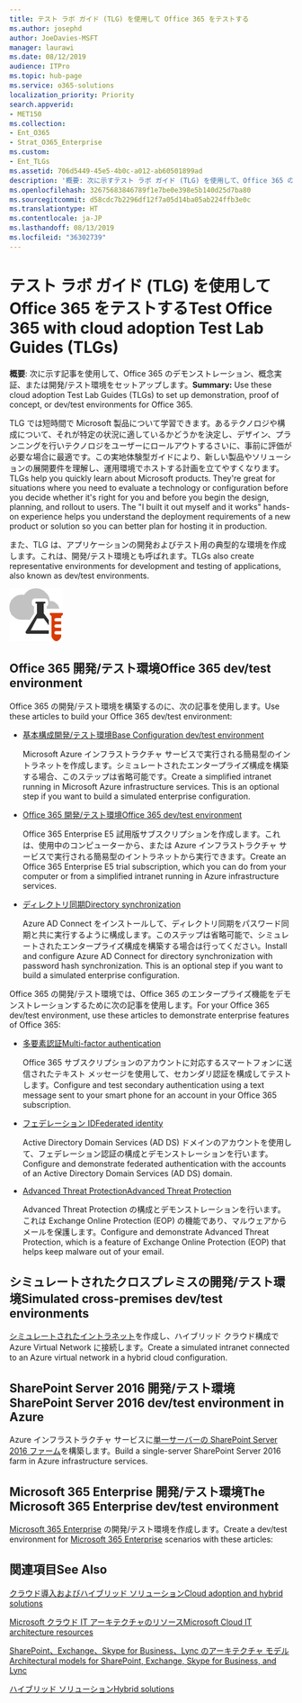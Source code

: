 ```yaml
---
title: テスト ラボ ガイド (TLG) を使用して Office 365 をテストする
ms.author: josephd
author: JoeDavies-MSFT
manager: laurawi
ms.date: 08/12/2019
audience: ITPro
ms.topic: hub-page
ms.service: o365-solutions
localization_priority: Priority
search.appverid:
- MET150
ms.collection:
- Ent_O365
- Strat_O365_Enterprise
ms.custom:
- Ent_TLGs
ms.assetid: 706d5449-45e5-4b0c-a012-ab60501899ad
description: '概要: 次に示すテスト ラボ ガイド (TLG) を使用して、Office 365 のデモンストレーション、概念実証、または開発/テスト環境をセットアップします。'
ms.openlocfilehash: 32675683846789f1e7be0e398e5b140d25d7ba80
ms.sourcegitcommit: d58cdc7b2296df12f7a05d14ba05ab224ffb3e0c
ms.translationtype: HT
ms.contentlocale: ja-JP
ms.lasthandoff: 08/13/2019
ms.locfileid: "36302739"
---
```

# <a name="test-office-365-with-test-lab-guides-tlgs"></a><span data-ttu-id="8e245-103">テスト ラボ ガイド (TLG) を使用して Office 365 をテストする</span><span class="sxs-lookup"><span data-stu-id="8e245-103">Test Office 365 with cloud adoption Test Lab Guides (TLGs)</span></span>

 <span data-ttu-id="8e245-104">**概要**: 次に示す記事を使用して、Office 365 のデモンストレーション、概念実証、または開発/テスト環境をセットアップします。</span><span class="sxs-lookup"><span data-stu-id="8e245-104">**Summary:** Use these cloud adoption Test Lab Guides (TLGs) to set up demonstration, proof of concept, or dev/test environments for Office 365.</span></span>
  
<span data-ttu-id="8e245-p101">TLG では短時間で Microsoft 製品について学習できます。あるテクノロジや構成について、それが特定の状況に適しているかどうかを決定し、デザイン、プランニングを行いテクノロジをユーザーにロールアウトするさいに、事前に評価が必要な場合に最適です。この実地体験型ガイドにより、新しい製品やソリューションの展開要件を理解し、運用環境でホストする計画を立てやすくなります。</span><span class="sxs-lookup"><span data-stu-id="8e245-p101">TLGs help you quickly learn about Microsoft products. They're great for situations where you need to evaluate a technology or configuration before you decide whether it's right for you and before you begin the design, planning, and rollout to users. The "I built it out myself and it works" hands-on experience helps you understand the deployment requirements of a new product or solution so you can better plan for hosting it in production.</span></span>
  
<span data-ttu-id="8e245-108">また、TLG は、アプリケーションの開発およびテスト用の典型的な環境を作成します。これは、開発/テスト環境とも呼ばれます。</span><span class="sxs-lookup"><span data-stu-id="8e245-108">TLGs also create representative environments for development and testing of applications, also known as dev/test environments.</span></span>
  
![Microsoft Cloud のテスト ラボ ガイド](media/24ad0d1b-3274-40fb-972a-b8188b7268d1.png)
  
## <a name="office-365-devtest-environment"></a><span data-ttu-id="8e245-110">Office 365 開発/テスト環境</span><span class="sxs-lookup"><span data-stu-id="8e245-110">Office 365 dev/test environment</span></span>

<span data-ttu-id="8e245-111">Office 365 の開発/テスト環境を構築するのに、次の記事を使用します。</span><span class="sxs-lookup"><span data-stu-id="8e245-111">Use these articles to build your Office 365 dev/test environment:</span></span>
  
- [<span data-ttu-id="8e245-112">基本構成開発/テスト環境</span><span class="sxs-lookup"><span data-stu-id="8e245-112">Base Configuration dev/test environment</span></span>](base-configuration-dev-test-environment.md)
    
    <span data-ttu-id="8e245-p102">Microsoft Azure インフラストラクチャ サービスで実行される簡易型のイントラネットを作成します。シミュレートされたエンタープライズ構成を構築する場合、このステップは省略可能です。</span><span class="sxs-lookup"><span data-stu-id="8e245-p102">Create a simplified intranet running in Microsoft Azure infrastructure services. This is an optional step if you want to build a simulated enterprise configuration.</span></span>
    
- [<span data-ttu-id="8e245-115">Office 365 開発/テスト環境</span><span class="sxs-lookup"><span data-stu-id="8e245-115">Office 365 dev/test environment</span></span>](office-365-dev-test-environment.md)
    
    <span data-ttu-id="8e245-116">Office 365 Enterprise E5 試用版サブスクリプションを作成します。これは、使用中のコンピューターから、または Azure インフラストラクチャ サービスで実行される簡易型のイントラネットから実行できます。</span><span class="sxs-lookup"><span data-stu-id="8e245-116">Create an Office 365 Enterprise E5 trial subscription, which you can do from your computer or from a simplified intranet running in Azure infrastructure services.</span></span>
    
- [<span data-ttu-id="8e245-117">ディレクトリ同期</span><span class="sxs-lookup"><span data-stu-id="8e245-117">Directory synchronization</span></span>](dirsync-for-your-office-365-dev-test-environment.md)
    
    <span data-ttu-id="8e245-p103">Azure AD Connect をインストールして、ディレクトリ同期をパスワード同期と共に実行するように構成します。このステップは省略可能で、シミュレートされたエンタープライズ構成を構築する場合は行ってください。</span><span class="sxs-lookup"><span data-stu-id="8e245-p103">Install and configure Azure AD Connect for directory synchronization with password hash synchronization. This is an optional step if you want to build a simulated enterprise configuration.</span></span>
    
<span data-ttu-id="8e245-120">Office 365 の開発/テスト環境では、Office 365 のエンタープライズ機能をデモンストレーションするために次の記事を使用します。</span><span class="sxs-lookup"><span data-stu-id="8e245-120">For your Office 365 dev/test environment, use these articles to demonstrate enterprise features of Office 365:</span></span>
  
- [<span data-ttu-id="8e245-121">多要素認証</span><span class="sxs-lookup"><span data-stu-id="8e245-121">Multi-factor authentication</span></span>](multi-factor-authentication-for-your-office-365-dev-test-environment.md)
    
    <span data-ttu-id="8e245-122">Office 365 サブスクリプションのアカウントに対応するスマートフォンに送信されたテキスト メッセージを使用して、セカンダリ認証を構成してテストします。</span><span class="sxs-lookup"><span data-stu-id="8e245-122">Configure and test secondary authentication using a text message sent to your smart phone for an account in your Office 365 subscription.</span></span>
    
- [<span data-ttu-id="8e245-123">フェデレーション ID</span><span class="sxs-lookup"><span data-stu-id="8e245-123">Federated identity</span></span>](federated-identity-for-your-office-365-dev-test-environment.md)
    
    <span data-ttu-id="8e245-124">Active Directory Domain Services (AD DS) ドメインのアカウントを使用して、フェデレーション認証の構成とデモンストレーションを行います。</span><span class="sxs-lookup"><span data-stu-id="8e245-124">Configure and demonstrate federated authentication with the accounts of an Active Directory Domain Services (AD DS) domain.</span></span>
    
- [<span data-ttu-id="8e245-125">Advanced Threat Protection</span><span class="sxs-lookup"><span data-stu-id="8e245-125">Advanced Threat Protection</span></span>](advanced-threat-protection-for-your-office-365-dev-test-environment.md)
    
    <span data-ttu-id="8e245-126">Advanced Threat Protection の構成とデモンストレーションを行います。これは Exchange Online Protection (EOP) の機能であり、マルウェアからメールを保護します。</span><span class="sxs-lookup"><span data-stu-id="8e245-126">Configure and demonstrate Advanced Threat Protection, which is a feature of Exchange Online Protection (EOP) that helps keep malware out of your email.</span></span>

## <a name="simulated-cross-premises-devtest-environment"></a><span data-ttu-id="8e245-127">シミュレートされたクロスプレミスの開発/テスト環境</span><span class="sxs-lookup"><span data-stu-id="8e245-127">Simulated cross-premises dev/test environments</span></span>

<span data-ttu-id="8e245-128">[シミュレートされたイントラネット](simulated-cross-premises-virtual-network-in-azure.md)を作成し、ハイブリッド クラウド構成で Azure Virtual Network に接続します。</span><span class="sxs-lookup"><span data-stu-id="8e245-128">Create a simulated intranet connected to an Azure virtual network in a hybrid cloud configuration.</span></span>
    
## <a name="sharepoint-server-2016-devtest-environment"></a><span data-ttu-id="8e245-129">SharePoint Server 2016 開発/テスト環境</span><span class="sxs-lookup"><span data-stu-id="8e245-129">SharePoint Server 2016 dev/test environment in Azure</span></span>

<span data-ttu-id="8e245-130">Azure インフラストラクチャ サービスに[単一サーバーの SharePoint Server 2016 ファーム](https://docs.microsoft.com/SharePoint/administration/sharepoint-server-2016-dev-test-environment-in-azure)を構築します。</span><span class="sxs-lookup"><span data-stu-id="8e245-130">Build a single-server SharePoint Server 2016 farm in Azure infrastructure services.</span></span>

## <a name="microsoft-365-enterprise-devtest-environment"></a><span data-ttu-id="8e245-131">Microsoft 365 Enterprise 開発/テスト環境</span><span class="sxs-lookup"><span data-stu-id="8e245-131">The Microsoft 365 Enterprise dev/test environment</span></span>

<span data-ttu-id="8e245-132">[Microsoft 365 Enterprise](https://docs.microsoft.com/microsoft-365/enterprise/m365-enterprise-test-lab-guides) の開発/テスト環境を作成します。</span><span class="sxs-lookup"><span data-stu-id="8e245-132">Create a dev/test environment for [Microsoft 365 Enterprise](https://docs.microsoft.com/microsoft-365/enterprise/m365-enterprise-test-lab-guides) scenarios with these articles:</span></span>  
    
## <a name="see-also"></a><span data-ttu-id="8e245-133">関連項目</span><span class="sxs-lookup"><span data-stu-id="8e245-133">See Also</span></span>

[<span data-ttu-id="8e245-134">クラウド導入およびハイブリッド ソリューション</span><span class="sxs-lookup"><span data-stu-id="8e245-134">Cloud adoption and hybrid solutions</span></span>](cloud-adoption-and-hybrid-solutions.md)
  
[<span data-ttu-id="8e245-135">Microsoft クラウド IT アーキテクチャのリソース</span><span class="sxs-lookup"><span data-stu-id="8e245-135">Microsoft Cloud IT architecture resources</span></span>](microsoft-cloud-it-architecture-resources.md)
  
[<span data-ttu-id="8e245-136">SharePoint、Exchange、Skype for Business、Lync のアーキテクチャ モデル</span><span class="sxs-lookup"><span data-stu-id="8e245-136">Architectural models for SharePoint, Exchange, Skype for Business, and Lync</span></span>](architectural-models-for-sharepoint-exchange-skype-for-business-and-lync.md)
  
[<span data-ttu-id="8e245-137">ハイブリッド ソリューション</span><span class="sxs-lookup"><span data-stu-id="8e245-137">Hybrid solutions</span></span>](hybrid-solutions.md)

